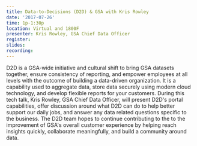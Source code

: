 ```yaml
---
title: Data-to-Decisions (D2D) & GSA with Kris Rowley
date: '2017-07-26'
time: 1p-1:30p
location: Virtual and 1800F
presenter: Kris Rowley, GSA Chief Data Officer
register:
slides:
recording:
---
```


D2D is a GSA-wide initiative and cultural shift to bring GSA datasets together, ensure consistency of reporting, and empower employees at all levels with the outcome of building a data-driven organization. It is a capability used to aggregate data, store data securely using  modern cloud technology, and develop flexible reports for your customers.  During this tech talk, Kris Rowley, GSA Chief Data Officer, will present D2D's portal capabilities, offer discussion around what D2D can do to help better support our daily jobs, and answer any data related questions specific to the business. The D2D team hopes to continue contributing to the to the improvement of GSA's overall customer experience by helping reach insights quickly, collaborate meaningfully, and build a community around data.